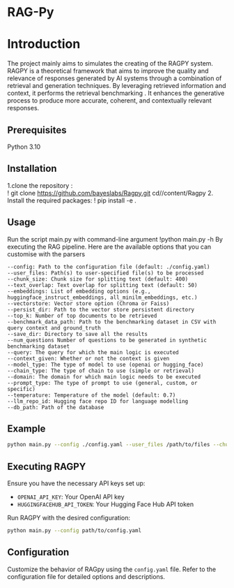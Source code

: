 # RAG-Py

# Introduction
The project mainly aims to  simulates the creating  of the RAGPY system.
 RAGPY is a theoretical framework that aims to improve the quality and relevance of responses generated by AI systems through a combination of retrieval and generation techniques. By leveraging retrieved information and context,  it performs the retrieval benchmarking . It enhances the generative process to produce more accurate, coherent, and contextually relevant responses.

## Prerequisites

   Python 3.10
 ## Installation
1.clone the repository :  
  ! git clone https://github.com/bayeslabs/Ragpy.git
  cd//content/Ragpy
2. Install the required packages:
    ! pip install -e .

## Usage

Run the script main.py with  command-line argument
      !python main.py -h
 By executing the RAG pipeline. Here are the available options that you can customise with the parsers
```
--config: Path to the configuration file (default: ./config.yaml)
--user_files: Path(s) to user-specified file(s) to be processed
--chunk_size: Chunk size for splitting text (default: 400)
--text_overlap: Text overlap for splitting text (default: 50)
--embeddings: List of embedding options (e.g., huggingface_instruct_embeddings, all_minilm_embeddings, etc.)
--vectorstore: Vector store option (Chroma or Faiss)
--persist_dir: Path to the vector store persistent directory
--top_k: Number of top documents to be retrieved
--benchmark_data_path: Path to the benchmarking dataset in CSV with query context and ground_truth
--save_dir: Directory to save all the results
--num_questions Number of questions to be generated in synthetic benchmarking dataset
--query: The query for which the main logic is executed
--context_given: Whether or not the context is given
--model_type: The type of model to use (openai or hugging_face)
--chain_type: The type of chain to use (simple or retrieval)
--domain: The domain for which main logic needs to be executed
--prompt_type: The type of prompt to use (general, custom, or specific)
--temperature: Temperature of the model (default: 0.7)
--llm_repo_id: Hugging face repo ID for language modelling
--db_path: Path of the database
```
 
## Example
```bash
python main.py --config ./config.yaml --user_files /path/to/files --chunk_size 400 --top_k 5
```

## Executing RAGPY

Ensure you have the necessary API keys set up:
- `OPENAI_API_KEY`: Your OpenAI API key
- `HUGGINGFACEHUB_API_TOKEN`: Your Hugging Face Hub API token

Run RAGPY with the desired configuration:
```bash
python main.py --config path/to/config.yaml
```

## Configuration
Customize the behavior of RAGpy using the `config.yaml` file. Refer to the configuration file for detailed options and descriptions.
